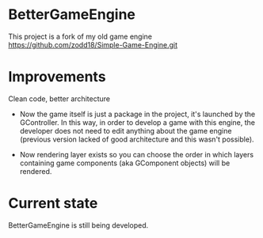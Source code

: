# BetterGameEngine

This project is a fork of my old game engine https://github.com/zodd18/Simple-Game-Engine.git

# Improvements

Clean code, better architecture

- Now the game itself is just a package in the project, it's launched by the GController. In this way, in order to develop a game with this engine, the developer does not need to edit anything about the game engine (previous version lacked of good architecture and this wasn't possible).

- Now rendering layer exists so you can choose the order in which layers containing game components (aka GComponent objects) will be rendered.

# Current state

BetterGameEngine is still being developed.
